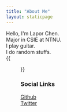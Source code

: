```yaml
---
title: "About Me"
layout: staticpage
---
```

Hello, I'm Lapor Chen.  
Major in CSIE at NTNU.  
I play guitar.  
I do random stuffs.  
{{<figure src="/img/aboutLogo.jpg" height="300px" >}}

### Social Links
[Github](https://github.com/laporchen/)   
[Twitter](https://twitter.com/lapor_chen)


